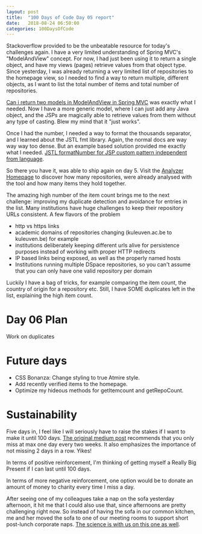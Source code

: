 ```yaml
---
layout: post
title:  "100 Days of Code Day 05 report"
date:   2018-08-24 06:50:00
categories: 100DaysOfCode
---
```


Stackoverflow provided to be the unbeatable resource for today's challenges again. I have a very limited understanding of Spring MVC's "ModelAndView" concept. For now, I had just been using it to return a single object, and have my views (pages) retrieve values from that object type. Since yesterday, I was already returning a very limited list of repositories to the homepage view, so I needed to find a way to return multiple, different objects, as I want to list the total number of items and total number of repositories.

[Can i return two models in ModelAndView in Spring MVC](https://stackoverflow.com/questions/5068892/can-i-return-two-models-in-modelandview-in-spring-mvc) was exactly what I needed. Now I have a more generic model, where I can just add any Java object, and the JSPs are magically able to retrieve values from them without any type of casting. Blew my mind that it "just works".

Once I had the number, I needed a way to format the thousands separator, and I learned about the JSTL fmt library. Again, the normal docs are way way way too dense. But an example based solution provided me exactly what I needed. [JSTL formatNumber for JSP custom pattern independent from language](https://stackoverflow.com/questions/16899343/jstl-formatnumber-for-jsp-custom-pattern-independent-from-language).

So there you have it, was able to ship again on day 5. Visit the [Analyzer Homepage](https://analyzer.atmire.com) to discover how many repositories, were already analysed with the tool and how many items they hold together.

The amazing high number of the item count brings me to the next challenge: improving my duplicate detection and avoidance for entries in the list. Many institutions have huge challenges to keep their repository URLs consistent. A few flavors of the problem

* http vs https links
* academic domains of repositories changing (kuleuven.ac.be to kuleuven.be) for example
* institutions deliberately keeping different urls alive for persistence purposes instead of working with proper HTTP redirects
* IP based links being exposed, as well as the properly named hosts
* Institutions running multiple DSpace repositories, so you can't assume that you can only have one valid repository per domain

Luckily I have a bag of tricks, for example comparing the item count, the country of origin for a repository etc. Still, I have SOME duplicates left in the list, explaining the high item count.

  
# Day 06 Plan

Work on duplicates

# Future days

* CSS Bonanza: Change styling to true Atmire style.
* Add recently verified items to the homepage.
* Optimize my hideous methods for getItemcount and getRepoCount.

# Sustainability

Five days in, I feel like I will seriously have to raise the stakes if I want to make it until 100 days.
[The original medium post](https://medium.freecodecamp.org/join-the-100daysofcode-556ddb4579e4) recommends that you only miss at max one day every two weeks. It also emphasizes the importance of not missing 2 days in a row. Yikes!

In terms of positive reinforcement, I'm thinking of getting myself a Really Big Present if I can last until 100 days.

In terms of more negative reinforcement, one option would be to donate an amount of money to charity every time I miss a day.

After seeing one of my colleagues take a nap on the sofa yesterday afternoon, it hit me that I could also use that, since afternoons are pretty challenging right now. So instead of having the sofa in our common kitchen, me and her moved the sofa to one of our meeting rooms to support short post-lunch corporate naps. [The science is with us on this one as well](https://sleepfoundation.org/sleep-topics/napping).


